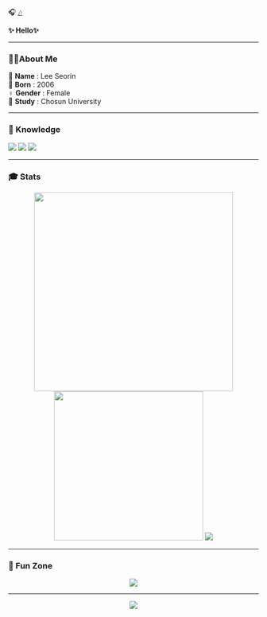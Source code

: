 🎧 [🎶](https://www.youtube.com/watch?v=KmibAxiW3Cc)

<p>
  <strong>✨ Hello✨</strong>
</p>

---

### 👩‍💻About Me

🧍 **Name**       : Lee Seorin  
🎂 **Born**       : 2006  
♀️ **Gender**     : Female  
🏫 **Study**      : Chosun University  

---

### 🧠 Knowledge

<p>
  <img src="https://img.shields.io/badge/C-00599C?style=for-the-badge&logo=c&logoColor=white"/>
  <img src="https://img.shields.io/badge/JavaScript-F7DF1E?style=for-the-badge&logo=javascript&logoColor=black"/>
  <img src="https://img.shields.io/badge/HTML5-E34F26?style=for-the-badge&logo=html5&logoColor=white"/>
</p>

---

### 🎓 Stats

<p align="center">
  <img src="https://github-readme-stats.vercel.app/api?username=lsr0822&show_icons=true&theme=tokyonight" width="400"/>
  <img src="https://github-readme-stats.vercel.app/api/top-langs/?username=lsr0822&layout=compact&theme=tokyonight" width="300"/>
  <img src="http://mazassumnida.wtf/api/v2/generate_badge?boj=lsr0822" />
</p>

---

### 🌈 Fun Zone

<p align="center">
  <img src="https://github-readme-streak-stats.herokuapp.com/?user=lsr0822&theme=tokyonight" />
</p>

---

<p align="center">
  <img src="https://capsule-render.vercel.app/api?type=waving&color=0:feca57,100:ff9ff3&height=120&section=footer"/>
</p>
